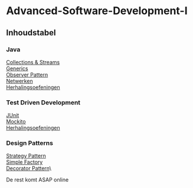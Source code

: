 # Advanced-Software-Development-I
## Inhoudstabel
### Java
[Collections & Streams](https://github.com/SebastienVanlede/Advanced-Software-Development-I/tree/main/Java/Collections%20en%20streams)\
[Generics](https://github.com/SebastienVanlede/Advanced-Software-Development-I/tree/main/Java/Generics)\
[Observer Pattern](https://github.com/SebastienVanlede/Advanced-Software-Development-I/tree/main/Java/Observer%20Pattern)\
[Netwerken](https://github.com/SebastienVanlede/Advanced-Software-Development-I/tree/main/Java/Netwerken)\
[Herhalingsoefeningen](https://github.com/SebastienVanlede/Advanced-Software-Development-I/tree/main/Java/Herhalingsoefeningen)

### Test Driven Development
[JUnit](https://github.com/SebastienVanlede/Advanced-Software-Development-I/tree/main/Test%20Driven%20Development/JUnit)\
[Mockito](https://github.com/SebastienVanlede/Advanced-Software-Development-I/tree/main/Test%20Driven%20Development/Mockito)\
[Herhalingsoefeningen](https://github.com/SebastienVanlede/Advanced-Software-Development-I/tree/main/Test%20Driven%20Development/Herhalingsoefeningen)

### Design Patterns
[Strategy Pattern](https://github.com/SebastienVanlede/Advanced-Software-Development-I/tree/main/Design%20Patterns/Strategy%20Pattern)\
[Simple Factory](https://github.com/SebastienVanlede/Advanced-Software-Development-I/tree/main/Design%20Patterns/Simple%20Factory)\
[Decorator Pattern](https://github.com/SebastienVanlede/Advanced-Software-Development-I/tree/main/Design%20Patterns/Decorator%20Pattern)\

De rest komt ASAP online

